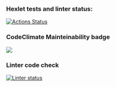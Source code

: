 ### Hexlet tests and linter status:
[![Actions Status](https://github.com/AlexMusin/python-project-lvl1/workflows/hexlet-check/badge.svg)](https://github.com/AlexMusin/python-project-lvl1/actions)

### CodeClimate Mainteinability badge
<a href="https://codeclimate.com/github/codeclimate/codeclimate/maintainability"><img src="https://api.codeclimate.com/v1/badges/a99a88d28ad37a79dbf6/maintainability" /></a>

### Linter code check
[![Linter status](https://github.com/AlexMusin/python-project-lvl1/workflows/run_linter/badge.svg)](https://github.com/AlexMusin/python-project-lvl1/actions)